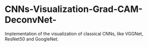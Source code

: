 # CNNs-Visualization-Grad-CAM-DeconvNet-
Implementation of the visualization of classical CNNs, like VGGNet, ResNet50 and GoogleNet.  
